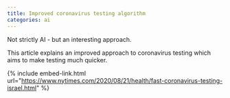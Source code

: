 ```yaml
---
title: Improved coronavirus testing algorithm
categories: ai
---
```


Not strictly AI - but an interesting approach.

<!-- - -->

This article explains an improved approach to coronavirus testing which aims to make testing much quicker.

{% include embed-link.html url="https://www.nytimes.com/2020/08/21/health/fast-coronavirus-testing-israel.html" %}